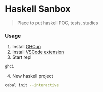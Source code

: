 # Haskell Sanbox

> Place to put haskell POC, tests, studies

### Usage

1. Install [GHCup](https://www.haskell.org/ghcup/#)
2. Install [VSCode extension](https://marketplace.visualstudio.com/items?itemName=haskell.haskell)
3. Start repl
```bash
ghci
```
4. New haskell project
```bash
cabal init --interactive
```